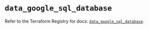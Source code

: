 # `data_google_sql_database`

Refer to the Terraform Registry for docs: [`data_google_sql_database`](https://registry.terraform.io/providers/hashicorp/google-beta/5.24.0/docs/data-sources/google_sql_database).
